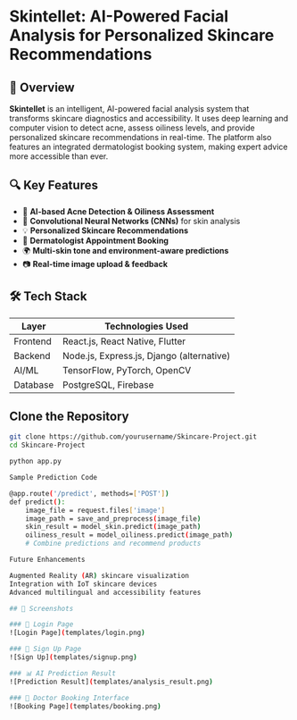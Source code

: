 # Skintellet: AI-Powered Facial Analysis for Personalized Skincare Recommendations

## 🌟 Overview
**Skintellet** is an intelligent, AI-powered facial analysis system that transforms skincare diagnostics and accessibility. It uses deep learning and computer vision to detect acne, assess oiliness levels, and provide personalized skincare recommendations in real-time. The platform also features an integrated dermatologist booking system, making expert advice more accessible than ever.

## 🔍 Key Features

- 🧠 **AI-based Acne Detection & Oiliness Assessment**
- 🤖 **Convolutional Neural Networks (CNNs)** for skin analysis
- 💡 **Personalized Skincare Recommendations**
- 📅 **Dermatologist Appointment Booking**
- 🌍 **Multi-skin tone and environment-aware predictions**
- 📷 **Real-time image upload & feedback**


## 🛠️ Tech Stack

| Layer          | Technologies Used                                |
|----------------|--------------------------------------------------|
| Frontend       | React.js, React Native, Flutter                  |
| Backend        | Node.js, Express.js, Django (alternative)        |
| AI/ML          | TensorFlow, PyTorch, OpenCV                      |
| Database       | PostgreSQL, Firebase                             |





## Clone the Repository

```bash
git clone https://github.com/yourusername/Skincare-Project.git
cd Skincare-Project

python app.py

Sample Prediction Code

@app.route('/predict', methods=['POST'])
def predict():
    image_file = request.files['image']
    image_path = save_and_preprocess(image_file)
    skin_result = model_skin.predict(image_path)
    oiliness_result = model_oiliness.predict(image_path)
    # Combine predictions and recommend products

Future Enhancements

Augmented Reality (AR) skincare visualization
Integration with IoT skincare devices
Advanced multilingual and accessibility features

## 📸 Screenshots

### 🔐 Login Page
![Login Page](templates/login.png)

### 📝 Sign Up Page
![Sign Up](templates/signup.png)

### 📊 AI Prediction Result
![Prediction Result](templates/analysis_result.png)

### 📅 Doctor Booking Interface
![Booking Page](templates/booking.png)

